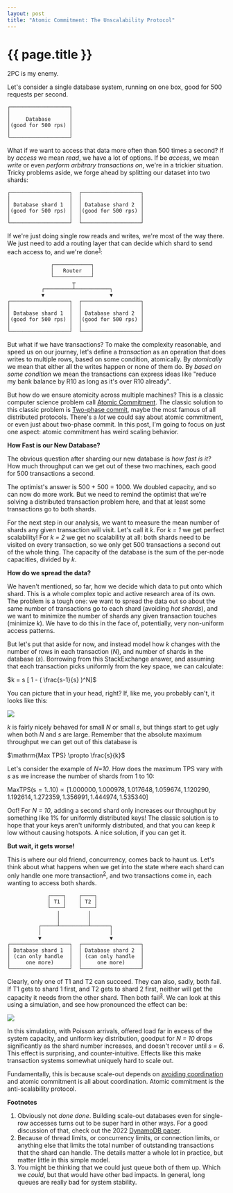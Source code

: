 ```yaml
---
layout: post
title: "Atomic Commitment: The Unscalability Protocol"
---
```


{{ page.title }}
================

<p class="meta">2PC is my enemy.</p>
<script src="https://polyfill.io/v3/polyfill.min.js?features=es6"></script>
<script>
  MathJax = {
    tex: {inlineMath: [['$', '$'], ['\\(', '\\)']]}
  };
</script>
<script id="MathJax-script" async src="https://cdn.jsdelivr.net/npm/mathjax@3/es5/tex-mml-chtml.js"></script>

Let's consider a single database system, running on one box, good for 500 requests per second.

    ┌───────────────────┐
    │                   │
    │     Database      │
    │(good for 500 rps) │
    │                   │
    └───────────────────┘

What if we want to access that data more often than 500 times a second? If by *access* we mean *read*, we have a lot of options. If be *access*, we mean *write* or even *perform arbitrary transactions on*, we're in a trickier situation. Tricky problems aside, we forge ahead by splitting our dataset into two shards:

    ┌───────────────────┐  ┌───────────────────┐
    │                   │  │                   │
    │ Database shard 1  │  │ Database shard 2  │
    │(good for 500 rps) │  │(good for 500 rps) │
    │                   │  │                   │
    └───────────────────┘  └───────────────────┘

If we're just doing single row reads and writes, we're most of the way there. We just need to add a routing layer that can decide which shard to send each access to, and we're done<sup>[1](#foot1)</sup>:

                  ┌────────────┐                
                  │   Router   │                
                  └────────────┘                
                         ┬                      
               ┌─────────┴───────────┐          
               ▼                     ▼          
    ┌───────────────────┐  ┌───────────────────┐
    │                   │  │                   │
    │ Database shard 1  │  │ Database shard 2  │
    │(good for 500 rps) │  │(good for 500 rps) │
    │                   │  │                   │
    └───────────────────┘  └───────────────────┘

But what if we have transactions? To make the complexity reasonable, and speed us on our journey, let's define a *transaction* as an operation that does writes to multiple rows, based on some condition, atomically. By *atomically* we mean that either all the writes happen or none of them do. By *based on some condition* we mean the transactions can express ideas like "reduce my bank balance by R10 as long as it's over R10 already".

But how do we ensure atomicity across multiple machines? This is a classic computer science problem call [Atomic Commitment](https://en.wikipedia.org/wiki/Atomic_commit). The classic solution to this classic problem is [Two-phase commit](https://en.wikipedia.org/wiki/Two-phase_commit_protocol), maybe the most famous of all distributed protocols. There's a *lot* we could say about atomic commitment, or even just about two-phase commit. In this post, I'm going to focus on just one aspect: atomic commitment has weird scaling behavior.

**How Fast is our New Database?**

The obvious question after sharding our new database is *how fast is it?* How much throughput can we get out of these two machines, each good for 500 transactions a second.

The optimist's answer is 500 + 500 = 1000. We doubled capacity, and so can now do more work. But we need to remind the optimist that we're solving a distributed transaction problem here, and that at least some transactions go to both shards.

For the next step in our analysis, we want to measure the mean number of shards any given transaction will visit. Let's call it *k*. For *k = 1* we get perfect scalability! For *k = 2* we get no scalability at all: both shards need to be visited on every transaction, so we only get 500 transactions a second out of the whole thing. The capacity of the database is the sum of the per-node capacities, divided by *k*.

**How do we spread the data?**

We haven't mentioned, so far, how we decide which data to put onto which shard. This is a whole complex topic and active research area of its own. The problem is a tough one: we want to spread the data out so about the same number of transactions go to each shard (avoiding *hot shards*), and we want to minimize the number of shards any given transaction touches (minimize *k*). We have to do this in the face of, potentially, very non-uniform access patterns.

But let's put that aside for now, and instead model how *k* changes with the number of rows in each transaction (*N*), and number of shards in the database (*s*). Borrowing from this StackExchange answer, and assuming that each transaction picks uniformly from the key space, we can calculate:

$k = s [ 1 - ( \frac{s-1}{s} )^N]$

You can picture that in your head, right? If, like me, you probably can't, it looks like this:

![](https://mbrooker-blog-images.s3.amazonaws.com/blog_k_versus_n_s.png)

*k* is fairly nicely behaved for small *N* or small *s*, but things start to get ugly when both *N* and *s* are large. Remember that the absolute maximum throughput we can get out of this database is

$\mathrm{Max TPS} \propto \frac{s}{k}$

Let's consider the example of *N=10*. How does the maximum TPS vary with *s* as we increase the number of shards from 1 to 10:

$\mathrm{Max TPS(s = 1..10)} \propto [1.000000, 1.000978, 1.017648, 1.059674, 1.120290, 1.192614, 1.272359, 1.356991, 1.444974, 1.535340]$

Oof! For *N = 10*, adding a second shard only increases our throughput by something like 1% for uniformly distributed keys! The classic solution is to hope that your keys aren't uniformly distributed, and that you can keep *k* low without causing hotspots. A nice solution, if you can get it.

**But wait, it gets worse!**

This is where our old friend, concurrency, comes back to haunt us. Let's think about what happens when we get into the state where each shard can only handle one more transaction<sup>[2](#foot2)</sup>, and two transactions come in, each wanting to access both shards.

                 ┌────┐    ┌────┐               
                 │ T1 │    │ T2 │               
                 └────┘    └────┘               
                    │         │                 
                    │         │                 
              ┌─────┴─────────┴──────┐          
              │                      │          
              ▼                      ▼          
    ┌───────────────────┐  ┌───────────────────┐
    │ Database shard 1  │  │ Database shard 2  │
    │ (can only handle  │  │ (can only handle  │
    │     one more)     │  │     one more)     │
    └───────────────────┘  └───────────────────┘

Clearly, only one of T1 and T2 can succeed. They can also, sadly, both fail. If T1 gets to shard 1 first, and T2 gets to shard 2 first, neither will get the capacity it needs from the other shard. Then both fail<sup>[3](#foot3)</sup>. We can look at this using a simulation, and see how pronounced the effect can be:

![](https://mbrooker-blog-images.s3.amazonaws.com/paper_synth_with_limit_unif_goodput.png)

In this simulation, with Poisson arrivals, offered load far in excess of the system capacity, and uniform key distribution, goodput for *N = 10* drops significantly as the shard number increases, and doesn't recover until *s = 6*. This effect is surprising, and counter-intuitive. Effects like this make transaction systems somewhat uniquely hard to scale out.

Fundamentally, this is because scale-out depends on [avoiding coordination](https://brooker.co.za/blog/2021/01/22/cloud-scale.html) and atomic commitment is all about coordination. Atomic commitment is the anti-scalability protocol.

**Footnotes**

1. <a name="foot1"></a> Obviously not *done done*. Building scale-out databases even for single-row accesses turns out to be super hard in other ways. For a good discussion of that, check out the 2022 [DynamoDB paper](https://www.usenix.org/conference/atc22/presentation/vig).
2. <a name="foot2"></a> Because of thread limits, or concurrency limits, or connection limits, or anything else that limits the total number of outstanding transactions that the shard can handle. The details matter a whole lot in practice, but matter little in this simple model.
3. <a name="foot3"></a> You might be thinking that we could just queue both of them up. Which we *could*, but that would have other bad impacts. In general, long queues are really bad for system stability.

